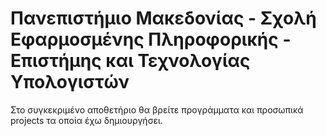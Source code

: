# Πανεπιστήμιο Μακεδονίας - Σχολή Εφαρμοσμένης Πληροφορικής - Επιστήμης και Τεχνολογίας Υπολογιστών

Στο συγκεκριμένο αποθετήριο θα βρείτε προγράμματα και προσωπικά projects τα οποία έχω δημιουργήσει.


